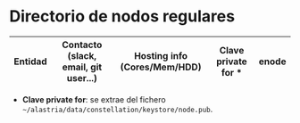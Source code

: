 ﻿# Directorio de nodos regulares

| Entidad | Contacto (slack, email, git user...) | Hosting info (Cores/Mem/HDD) | Clave private for * | enode |
| ------- | ------------------------------------ | ---------------------------------- | ------------- | ----- |

* **Clave private for**: se extrae del fichero `~/alastria/data/constellation/keystore/node.pub`.
